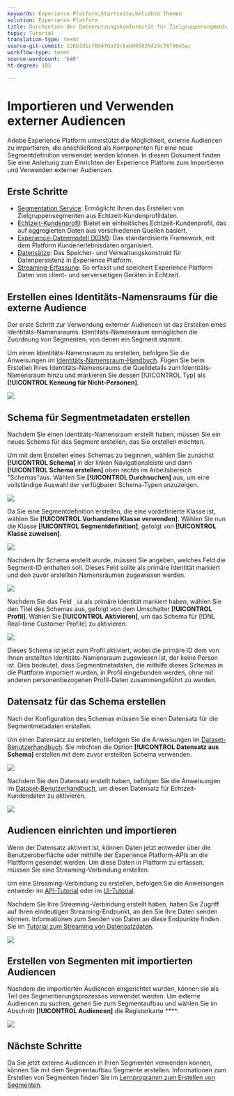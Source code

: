 ```yaml
---
keywords: Experience Platform;Startseite;beliebte Themen
solution: Experience Platform
title: Durchsetzen der Datennutzungskonformität für Zielgruppensegmente
topic: Tutorial
translation-type: tm+mt
source-git-commit: 126b3d1cf6d47da73c6ab045825424cf6f99e5ac
workflow-type: tm+mt
source-wordcount: '640'
ht-degree: 10%

---
```



# Importieren und Verwenden externer Audiencen

Adobe Experience Platform unterstützt die Möglichkeit, externe Audiencen zu importieren, die anschließend als Komponenten für eine neue Segmentdefinition verwendet werden können. In diesem Dokument finden Sie eine Anleitung zum Einrichten der Experience Platform zum Importieren und Verwenden externer Audiencen.

## Erste Schritte

- [Segmentation Service](../home.md): Ermöglicht Ihnen das Erstellen von Zielgruppensegmenten aus Echtzeit-Kundenprofildaten.
- [Echtzeit-Kundenprofil](../../profile/home.md): Bietet ein einheitliches Echtzeit-Kundenprofil, das auf aggregierten Daten aus verschiedenen Quellen basiert.
- [Experience-Datenmodell (XDM)](../../xdm/home.md): Das standardisierte Framework, mit dem Platform Kundenerlebnisdaten organisiert.
- [Datensätze](../../catalog/datasets/overview.md): Das Speicher- und Verwaltungskonstrukt für Datenpersistenz in Experience Platform.
- [Streaming-Erfassung](../../ingestion/streaming-ingestion/overview.md): So erfasst und speichert Experience Platform Daten von client- und serverseitigen Geräten in Echtzeit.

## Erstellen eines Identitäts-Namensraums für die externe Audience

Der erste Schritt zur Verwendung externer Audiencen ist das Erstellen eines Identitäts-Namensraums. Identitäts-Namensraum ermöglichen die Zuordnung von Segmenten, von denen ein Segment stammt.

Um einen Identitäts-Namensraum zu erstellen, befolgen Sie die Anweisungen im [Identitäts-Namensraum-Handbuch](../../identity-service/namespaces.md#manage-namespaces). Fügen Sie beim Erstellen Ihres Identitäts-Namensraums die Quelldetails zum Identitäts-Namensraum hinzu und markieren Sie dessen [!UICONTROL Typ] als **[!UICONTROL Kennung für Nicht-Personen]**.

![](../images/tutorials/external-audiences/identity-namespace-info.png)

## Schema für Segmentmetadaten erstellen

Nachdem Sie einen Identitäts-Namensraum erstellt haben, müssen Sie ein neues Schema für das Segment erstellen, das Sie erstellen möchten.

Um mit dem Erstellen eines Schemas zu beginnen, wählen Sie zunächst **[!UICONTROL Schema]** in der linken Navigationsleiste und dann **[!UICONTROL Schema erstellen]** oben rechts im Arbeitsbereich &quot;Schemas&quot;aus. Wählen Sie **[!UICONTROL Durchsuchen]** aus, um eine vollständige Auswahl der verfügbaren Schema-Typen anzuzeigen.

![](../images/tutorials/external-audiences/create-schema-browse.png)

Da Sie eine Segmentdefinition erstellen, die eine vordefinierte Klasse ist, wählen Sie **[!UICONTROL Vorhandene Klasse verwenden]**. Wählen Sie nun die Klasse **[!UICONTROL Segmentdefinition]**, gefolgt von **[!UICONTROL Klasse zuweisen]**.

![](../images/tutorials/external-audiences/assign-class.png)

Nachdem Ihr Schema erstellt wurde, müssen Sie angeben, welches Feld die Segment-ID enthalten soll. Dieses Feld sollte als primäre Identität markiert und den zuvor erstellten Namensräumen zugewiesen werden.

![](../images/tutorials/external-audiences/mark-primary-identifier.png)

Nachdem Sie das Feld `_id` als primäre Identität markiert haben, wählen Sie den Titel des Schemas aus, gefolgt von dem Umschalter **[!UICONTROL Profil]**. Wählen Sie **[!UICONTROL Aktivieren]**, um das Schema für [!DNL Real-time Customer Profile] zu aktivieren.

![](../images/tutorials/external-audiences/schema-profile.png)

Dieses Schema ist jetzt zum Profil aktiviert, wobei die primäre ID dem von Ihnen erstellten Identitäts-Namensraum zugewiesen ist, der keine Person ist. Dies bedeutet, dass Segmentmetadaten, die mithilfe dieses Schemas in die Plattform importiert wurden, in Profil eingebunden werden, ohne mit anderen personenbezogenen Profil-Daten zusammengeführt zu werden.

## Datensatz für das Schema erstellen

Nach der Konfiguration des Schemas müssen Sie einen Datensatz für die Segmentmetadaten erstellen.

Um einen Datensatz zu erstellen, befolgen Sie die Anweisungen im [Dataset-Benutzerhandbuch](../../catalog/datasets/user-guide.md#create). Sie möchten die Option **[!UICONTROL Datensatz aus Schema]** erstellen mit dem zuvor erstellten Schema verwenden.

![](../images/tutorials/external-audiences/select-schema.png)

Nachdem Sie den Datensatz erstellt haben, befolgen Sie die Anweisungen im [Dataset-Benutzerhandbuch](../../catalog/datasets/user-guide.md#enable-profile), um diesen Datensatz für Echtzeit-Kundendaten zu aktivieren.

![](../images/tutorials/external-audiences/dataset-profile.png)

## Audiencen einrichten und importieren

Wenn der Datensatz aktiviert ist, können Daten jetzt entweder über die Benutzeroberfläche oder mithilfe der Experience Platform-APIs an die Plattform gesendet werden. Um diese Daten in Platform zu erfassen, müssen Sie eine Streaming-Verbindung erstellen.

Um eine Streaming-Verbindung zu erstellen, befolgen Sie die Anweisungen entweder im [API-Tutorial](../../sources/tutorials/api/create/streaming/http.md) oder im [UI-Tutorial](../../sources/tutorials/ui/create/streaming/http.md).

Nachdem Sie Ihre Streaming-Verbindung erstellt haben, haben Sie Zugriff auf Ihren eindeutigen Streaming-Endpunkt, an den Sie Ihre Daten senden können. Informationen zum Senden von Daten an diese Endpunkte finden Sie im [Tutorial zum Streaming von Datensatzdaten](../../ingestion/tutorials/streaming-record-data.md#ingest-data).

![](../images/tutorials/external-audiences/get-streaming-endpoint.png)

## Erstellen von Segmenten mit importierten Audiencen

Nachdem die importierten Audiencen eingerichtet wurden, können sie als Teil des Segmentierungsprozesses verwendet werden. Um externe Audiencen zu suchen, gehen Sie zum Segmentaufbau und wählen Sie im Abschnitt **[!UICONTROL Audiencen]** die Registerkarte ****.

![](../images/tutorials/external-audiences/external-audiences.png)

## Nächste Schritte

Da Sie jetzt externe Audiencen in Ihren Segmenten verwenden können, können Sie mit dem Segmentaufbau Segmente erstellen. Informationen zum Erstellen von Segmenten finden Sie im [Lernprogramm zum Erstellen von Segmenten](./create-a-segment.md).